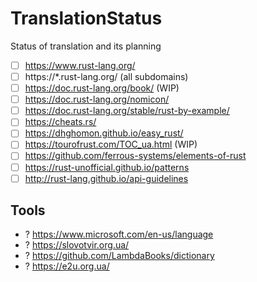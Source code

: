# TranslationStatus
Status of translation and its planning
- [ ] https://www.rust-lang.org/
- [ ] https://*.rust-lang.org/ (all subdomains)
- [ ] https://doc.rust-lang.org/book/ (WIP)
- [ ] https://doc.rust-lang.org/nomicon/
- [ ] https://doc.rust-lang.org/stable/rust-by-example/
- [ ] https://cheats.rs/
- [ ] https://dhghomon.github.io/easy_rust/
- [ ] https://tourofrust.com/TOC_ua.html (WIP)
- [ ] https://github.com/ferrous-systems/elements-of-rust
- [ ] https://rust-unofficial.github.io/patterns
- [ ] http://rust-lang.github.io/api-guidelines

## Tools

- ? https://www.microsoft.com/en-us/language 
- ? https://slovotvir.org.ua/
- ? https://github.com/LambdaBooks/dictionary
- ? https://e2u.org.ua/
